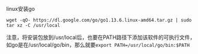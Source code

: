 linux安装go

```
wget -qO- https://dl.google.com/go/go1.13.6.linux-amd64.tar.gz | sudo tar xz -C /usr/local
```

注意，将安装包放到/usr/local后，也要在PATH路径下添加该软件的可执行文件，如go是在/usr/local/go/bin，那么就要`export PATH=/usr/local/go/bin:$PATH `